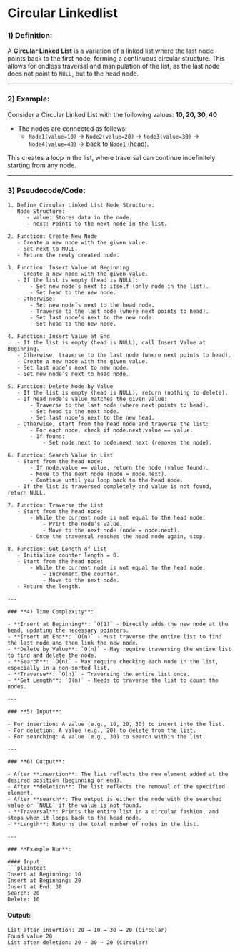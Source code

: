 # Circular Linkedlist
### **1) Definition**:
A **Circular Linked List** is a variation of a linked list where the last node points back to the first node, forming a continuous circular structure. This allows for endless traversal and manipulation of the list, as the last node does not point to `NULL`, but to the head node.

---

### **2) Example**:

Consider a Circular Linked List with the following values: **10, 20, 30, 40**

- The nodes are connected as follows:
  - `Node1(value=10)` → `Node2(value=20)` → `Node3(value=30)` → `Node4(value=40)` → back to `Node1` (head).

This creates a loop in the list, where traversal can continue indefinitely starting from any node.

---

### **3) Pseudocode/Code**:

```plaintext
1. Define Circular Linked List Node Structure:
   Node Structure:
      - value: Stores data in the node.
      - next: Points to the next node in the list.

2. Function: Create New Node
   - Create a new node with the given value.
   - Set next to NULL.
   - Return the newly created node.

3. Function: Insert Value at Beginning
   - Create a new node with the given value.
   - If the list is empty (head is NULL):
       - Set new node’s next to itself (only node in the list).
       - Set head to the new node.
   - Otherwise:
       - Set new node’s next to the head node.
       - Traverse to the last node (where next points to head).
       - Set last node’s next to the new node.
       - Set head to the new node.

4. Function: Insert Value at End
   - If the list is empty (head is NULL), call Insert Value at Beginning.
   - Otherwise, traverse to the last node (where next points to head).
   - Create a new node with the given value.
   - Set last node’s next to new node.
   - Set new node’s next to head node.

5. Function: Delete Node by Value
   - If the list is empty (head is NULL), return (nothing to delete).
   - If head node’s value matches the given value:
       - Traverse to the last node (where next points to head).
       - Set head to the next node.
       - Set last node’s next to the new head.
   - Otherwise, start from the head node and traverse the list:
       - For each node, check if node.next.value == value.
       - If found:
           - Set node.next to node.next.next (removes the node).

6. Function: Search Value in List
   - Start from the head node:
       - If node.value == value, return the node (value found).
       - Move to the next node (node = node.next).
       - Continue until you loop back to the head node.
   - If the list is traversed completely and value is not found, return NULL.

7. Function: Traverse the List
   - Start from the head node:
       - While the current node is not equal to the head node:
           - Print the node’s value.
           - Move to the next node (node = node.next).
       - Once the traversal reaches the head node again, stop.

8. Function: Get Length of List
   - Initialize counter length = 0.
   - Start from the head node:
       - While the current node is not equal to the head node:
           - Increment the counter.
           - Move to the next node.
   - Return the length.

---

### **4) Time Complexity**:

- **Insert at Beginning**: `O(1)` - Directly adds the new node at the head, updating the necessary pointers.
- **Insert at End**: `O(n)` - Must traverse the entire list to find the last node and then link the new node.
- **Delete by Value**: `O(n)` - May require traversing the entire list to find and delete the node.
- **Search**: `O(n)` - May require checking each node in the list, especially in a non-sorted list.
- **Traverse**: `O(n)` - Traversing the entire list once.
- **Get Length**: `O(n)` - Needs to traverse the list to count the nodes.

---

### **5) Input**:

- For insertion: A value (e.g., 10, 20, 30) to insert into the list.
- For deletion: A value (e.g., 20) to delete from the list.
- For searching: A value (e.g., 30) to search within the list.

---

### **6) Output**:

- After **insertion**: The list reflects the new element added at the desired position (beginning or end).
- After **deletion**: The list reflects the removal of the specified element.
- After **search**: The output is either the node with the searched value or `NULL` if the value is not found.
- **Traversal**: Prints the entire list in a circular fashion, and stops when it loops back to the head node.
- **Length**: Returns the total number of nodes in the list.

---

### **Example Run**:

#### Input:
```plaintext
Insert at Beginning: 10
Insert at Beginning: 20
Insert at End: 30
Search: 20
Delete: 10
```

#### Output:
```plaintext
List after insertion: 20 → 10 → 30 → 20 (Circular)
Found value 20
List after deletion: 20 → 30 → 20 (Circular)
```
